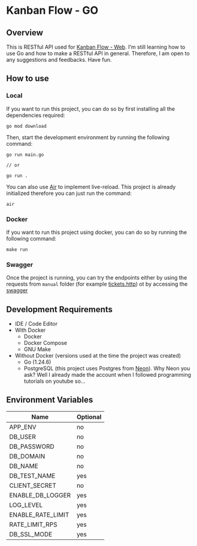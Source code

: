 # Kanban Flow - GO

## Overview

This is RESTful API used for [Kanban Flow - Web](https://www.github.com/Manuel-Leleuly/kanban-flow-web). I'm still learning how to use Go and how to make a RESTful API in general. Therefore, I am open to any suggestions and feedbacks. Have fun.

## How to use

### Local

If you want to run this project, you can do so by first installing all the dependencies required:

```
go mod download
```

Then, start the development environment by running the following command:

```
go run main.go

// or

go run .
```

You can also use [Air](https://github.com/air-verse/air) to implement live-reload. This project is already initialized therefore you can just run the command:

```
air
```

### Docker

If you want to run this project using docker, you can do so by running the following command:

```
make run
```

### Swagger

Once the project is running, you can try the endpoints either by using the requests from `manual` folder (for example [tickets.http](./test/manual/ticket.http)) ot by accessing the [swagger](http://127.0.0.1:3005/apidocs/index.html)

## Development Requirements

- IDE / Code Editor
- With Docker
  - Docker
  - Docker Compose
  - GNU Make
- Without Docker (versions used at the time the project was created)
  - Go (1.24.6)
  - PostgreSQL (this project uses Postgres from [Neon](https://www.neon.com)). Why Neon you ask? Well I already made the account when I followed programming tutorials on youtube so...

## Environment Variables

| Name              | Optional |
| ----------------- | -------- |
| APP_ENV           | no       |
| DB_USER           | no       |
| DB_PASSWORD       | no       |
| DB_DOMAIN         | no       |
| DB_NAME           | no       |
| DB_TEST_NAME      | yes      |
| CLIENT_SECRET     | no       |
| ENABLE_DB_LOGGER  | yes      |
| LOG_LEVEL         | yes      |
| ENABLE_RATE_LIMIT | yes      |
| RATE_LIMIT_RPS    | yes      |
| DB_SSL_MODE       | yes      |
